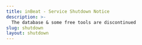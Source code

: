 ```yaml
---
title: inBeat - Service Shutdown Notice
description: >-
  The database & some free tools are discontinued
slug: shutdown
layout: shutdown
---
```

